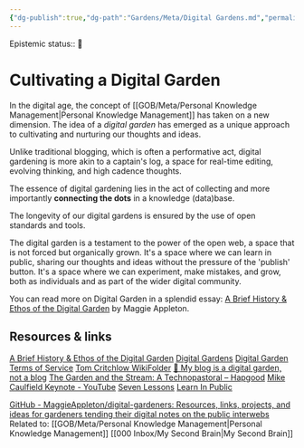 ```yaml
---
{"dg-publish":true,"dg-path":"Gardens/Meta/Digital Gardens.md","permalink":"/gardens/meta/digital-gardens/","tags":["digital-garden"]}
---
```


Epistemic status:: 🌱
# Cultivating a Digital Garden

In the digital age, the concept of [[GOB/Meta/Personal Knowledge Management\|Personal Knowledge Management]] has taken on a new dimension. The idea of a *digital garden* has emerged as a unique approach to cultivating and nurturing our thoughts and ideas. 

Unlike traditional blogging, which is often a performative act, digital gardening is more akin to a captain's log, a space for real-time editing, evolving thinking, and high cadence thoughts.

The essence of digital gardening lies in the act of collecting and more importantly **connecting the dots** in a knowledge (data)base. 

The longevity of our digital gardens is ensured by the use of open standards and tools. 

The digital garden is a testament to the power of the open web, a space that is not forced but organically grown. It's a space where we can learn in public, sharing our thoughts and ideas without the pressure of the 'publish' button. It's a space where we can experiment, make mistakes, and grow, both as individuals and as part of the wider digital community.

You can read more on Digital Garden in a splendid essay: [A Brief History & Ethos of the Digital Garden](https://maggieappleton.com/garden-history) by Maggie Appleton.

## Resources & links

[A Brief History & Ethos of the Digital Garden](https://maggieappleton.com/garden-history)
[Digital Gardens](https://tomcritchlow.com/blogchains/digital-gardens/)
[Digital Garden Terms of Service](https://www.swyx.io/digital-garden-tos)
[Tom Critchlow WikiFolder](https://tomcritchlow.com/wiki/)
[🌱 My blog is a digital garden, not a blog](https://joelhooks.com/digital-garden)
[The Garden and the Stream: A Technopastoral – Hapgood](https://hapgood.us/2015/10/17/the-garden-and-the-stream-a-technopastoral/)
[Mike Caulfield Keynote - YouTube](https://www.youtube.com/watch?v=ckv_CjyKyZY)
[Seven Lessons](https://www.eastgate.com/garden/Seven_Lessons.html)
[Learn In Public](https://www.swyx.io/learn-in-public)

[GitHub - MaggieAppleton/digital-gardeners: Resources, links, projects, and ideas for gardeners tending their digital notes on the public interwebs](https://github.com/MaggieAppleton/digital-gardeners)
Related to:
[[GOB/Meta/Personal Knowledge Management\|Personal Knowledge Management]]
[[000 Inbox/My Second Brain\|My Second Brain]]